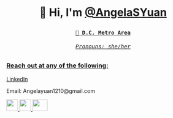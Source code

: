  <h1>
 <p align="center">
   👋 Hi, I'm <a href="https://github.com/github_AngelaSYuan/"> @AngelaSYuan
</h1>

<h4>
 <p align="center">
 <samp>
   📌 D.C. Metro Area
<h6>
 <p align="center">
 <samp>
   Pronouns: she/her
   
### Reach out at any of the following:

[LinkedIn](https://twitter.com/twitter_handle)
<p align>
Email: Angelayuan1210@gmail.com

<!---
AngelaSYuan/AngelaSYuan is a ✨ special ✨ repository because its `README.md` (this file) appears on your GitHub profile.
You can click the Preview link to take a look at your changes.
--->

<br />
<p align>
  <a href="https://www.linkedin.com/in/angela-yuan1/">
    <img src="https://content.linkedin.com/content/dam/me/business/en-us/amp/brand-site/v2/bg/LI-Bug.svg.original.svg" width="30" height="30">
  <a href="https://www.instagram.com/angelayuannn/?hl=en">
    <img src="https://upload.wikimedia.org/wikipedia/commons/a/a5/Instagram_icon.png" width="30" height="30">
  </a>
   <a href="mailto:Angelayuan1210@gmail.com">
    <img src="https://download.logo.wine/logo/Gmail/Gmail-Logo.wine.png" width="39" height="30">
  </a>
